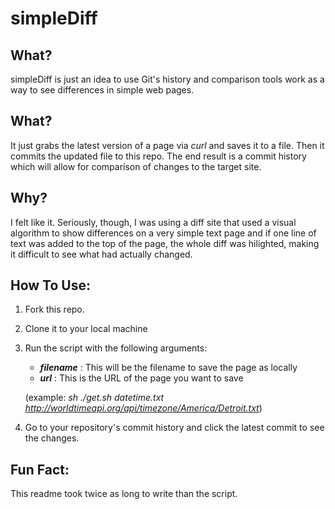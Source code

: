 # simpleDiff

## What?
simpleDiff is just an idea to use Git's history and comparison tools work as a way to see differences in simple web pages.

## What?
It just grabs the latest version of a page via *curl* and saves it to a file.  Then it commits the updated file to this repo.  The end result is a commit history which will allow for comparison of changes to the target site.

## Why?
I felt like it.  Seriously, though, I was using a diff site that used a visual algorithm to show differences on a very simple text page and if one line of text was added to the top of the page, the whole diff was hilighted, making it difficult to see what had actually changed.

## How To Use:
 1. Fork this repo.
 2. Clone it to your local machine
 3. Run the script with the following arguments:
    * ***filename*** : This will be the filename to save the page as locally
    * ***url*** : This is the URL of the page you want to save
    
    (example: *sh ./get.sh datetime.txt http://worldtimeapi.org/api/timezone/America/Detroit.txt*)
4. Go to your repository's commit history and click the latest commit to see the changes.

## Fun Fact:
This readme took twice as long to write than the script.